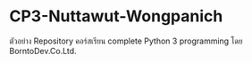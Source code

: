 # CP3-Nuttawut-Wongpanich
ตัวอย่าง Repository คอร์สเรียน complete Python 3 programming โดย BorntoDev.Co.Ltd.
